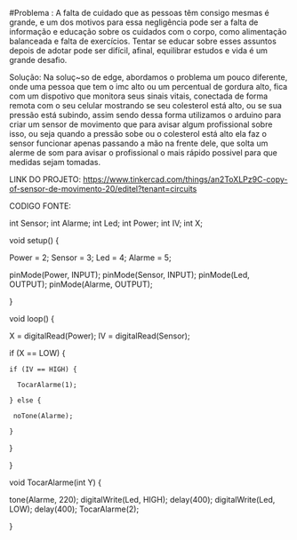 #Problema : A falta de cuidado que as pessoas têm consigo mesmas é grande, e um dos motivos para essa negligência pode ser a falta de informação e educação sobre os cuidados com o corpo, como alimentação balanceada e falta de exercícios. Tentar se educar sobre esses assuntos depois de adotar pode ser difícil, afinal, equilibrar estudos e vida é um grande desafio.

Solução: Na soluç~so de edge, abordamos o problema um pouco diferente, onde uma pessoa que tem o imc alto ou um percentual de gordura alto, fica com um dispotivo que monitora seus sinais vitais, conectada de forma remota com o seu celular mostrando se seu colesterol está alto, ou se sua pressão está subindo, assim sendo dessa forma utilizamos o arduino para criar um sensor de movimento que para avisar algum profissional sobre isso, ou seja quando a pressão sobe ou o colesterol está alto ela faz o sensor funcionar apenas passando a mão na frente dele, que solta um alerme de som para avisar o profissional o mais rápido possivel para que medidas sejam tomadas.

LINK DO PROJETO: https://www.tinkercad.com/things/an2ToXLPz9C-copy-of-sensor-de-movimento-20/editel?tenant=circuits


CODIGO FONTE: 

int Sensor;
int Alarme;
int Led;
int Power;
int IV;
int X;

void setup()
{
  
  Power = 2;
  Sensor = 3;
  Led = 4;
  Alarme = 5;
  
  pinMode(Power, INPUT);
  pinMode(Sensor, INPUT);
  pinMode(Led, OUTPUT);
  pinMode(Alarme, OUTPUT);
  
}

void loop()
{
  
  X = digitalRead(Power);
  IV = digitalRead(Sensor);
  
  if (X == LOW) {
    
    if (IV == HIGH) {
      
      TocarAlarme(1);
      
    } else {
      
     noTone(Alarme); 
      
    }
    
  }
  
}

void TocarAlarme(int Y) {
  
  tone(Alarme, 220);
  digitalWrite(Led, HIGH);
  delay(400);
  digitalWrite(Led, LOW);
  delay(400);
  TocarAlarme(2);
  
}
